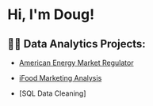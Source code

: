<h1>Hi, I'm Doug!

<h2>👨‍💻 Data Analytics Projects:</h2>

- [American Energy Market Regulator](https://github.com/dgibso8/American-Energy-Market-Regulators-SQL-)

- [iFood Marketing Analysis](https://github.com/dgibso8/iFood-Marketing-Analysis)

- [SQL Data Cleaning]






[linkedin]: https://www.linkedin.com/in/douglas-in-data/



